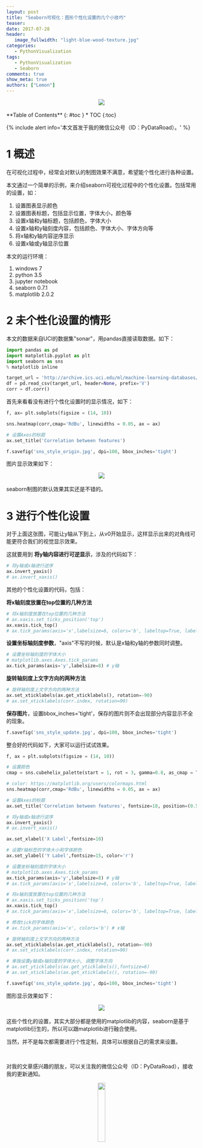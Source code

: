 ```yaml
---
layout: post
title: "Seaborn可视化：图形个性化设置的几个小技巧"
teaser:
date: 2017-07-28
header:
   image_fullwidth: "light-blue-wood-texture.jpg"
categories:
   - PythonVisualization
tags:
   - PythonVisualization
   - Seaborn
comments: true
show_meta: true
authors: ["Lemon"]
---
```




<div align="center">
    <img src="/images/posts/seaborn-style/sns-cover.jpg">
</div>

<br>

<div class="panel radius" markdown="1">
**Table of Contents**
{: #toc }
*  TOC
{:toc}
</div>


{% include alert info='本文首发于我的微信公众号（ID：PyDataRoad）。' %}

# 1 概述

在可视化过程中，经常会对默认的制图效果不满意，希望能个性化进行各种设置。

本文通过一个简单的示例，来介绍seaborn可视化过程中的个性化设置。包括常用的设置，如：

1. 设置图表显示颜色
1. 设置图表标题，包括显示位置，字体大小，颜色等
1. 设置x轴和y轴标题，包括颜色，字体大小
1. 设置x轴和y轴刻度内容，包括颜色、字体大小、字体方向等
1. 将x轴和y轴内容逆序显示
1. 设置x轴或y轴显示位置

本文的运行环境：

1. windows 7
1. python 3.5
1. jupyter notebook
1. seaborn 0.7.1
1. matplotlib 2.0.2

# 2 未个性化设置的情形

本文的数据来自UCI的数据集"sonar"，用pandas直接读取数据。如下：

```python
import pandas as pd
import matplotlib.pyplot as plt
import seaborn as sns
% matplotlib inline

target_url = 'http://archive.ics.uci.edu/ml/machine-learning-databases/undocumented/connectionist-bench/sonar/sonar.all-data'
df = pd.read_csv(target_url, header=None, prefix='V')
corr = df.corr()
```

首先来看看没有进行个性化设置时的显示情况，如下：

```python
f, ax= plt.subplots(figsize = (14, 10))

sns.heatmap(corr,cmap='RdBu', linewidths = 0.05, ax = ax)

# 设置Axes的标题
ax.set_title('Correlation between features')

f.savefig('sns_style_origin.jpg', dpi=100, bbox_inches='tight')
```

图片显示效果如下：

<div align="center">
    <img src="/images/posts/seaborn-style/sns_style_origin.jpg">
</div>

<br>
seaborn制图的默认效果其实还是不错的。

# 3 进行个性化设置

对于上面这张图，可能让y轴从下到上，从v0开始显示，这样显示出来的对角线可能更符合我们的视觉显示效果。

这就要用到 **将y轴内容进行可逆显示**，涉及的代码如下：

```python
# 将y轴或x轴进行逆序
ax.invert_yaxis()
# ax.invert_xaxis()
```

其他的个性化设置的代码，包括：

**将x轴刻度放置在top位置的几种方法**

```python
# 将x轴刻度放置在top位置的几种方法
# ax.xaxis.set_ticks_position('top')
ax.xaxis.tick_top()
# ax.tick_params(axis='x',labelsize=6, colors='b', labeltop=True, labelbottom=False) # x轴
```

**设置坐标轴刻度参数**，"axis"不写的时候，默认是x轴和y轴的参数同时调整。

```python
# 设置坐标轴刻度的字体大小
# matplotlib.axes.Axes.tick_params
ax.tick_params(axis='y',labelsize=8) # y轴

```

**旋转轴刻度上文字方向的两种方法**

```python
# 旋转轴刻度上文字方向的两种方法
ax.set_xticklabels(ax.get_xticklabels(), rotation=-90)
# ax.set_xticklabels(corr.index, rotation=90)
```

**保存图片**，设置bbox_inches='tight'，保存的图片则不会出现部分内容显示不全的现象。

```python
f.savefig('sns_style_update.jpg', dpi=100, bbox_inches='tight')
```

整合好的代码如下，大家可以运行试试效果。

```python
f, ax = plt.subplots(figsize = (14, 10))

# 设置颜色
cmap = sns.cubehelix_palette(start = 1, rot = 3, gamma=0.8, as_cmap = True)

# color: https://matplotlib.org/users/colormaps.html
sns.heatmap(corr,cmap='RdBu', linewidths = 0.05, ax = ax)

# 设置Axes的标题
ax.set_title('Correlation between features', fontsize=18, position=(0.5,1.05))

# 将y轴或x轴进行逆序
ax.invert_yaxis()
# ax.invert_xaxis()

ax.set_xlabel('X Label',fontsize=10)

# 设置Y轴标签的字体大小和字体颜色
ax.set_ylabel('Y Label',fontsize=15, color='r')

# 设置坐标轴刻度的字体大小
# matplotlib.axes.Axes.tick_params
ax.tick_params(axis='y',labelsize=8) # y轴
# ax.tick_params(axis='x',labelsize=6, colors='b', labeltop=True, labelbottom=False) # x轴

# 将x轴刻度放置在top位置的几种方法
# ax.xaxis.set_ticks_position('top')
ax.xaxis.tick_top()
# ax.tick_params(axis='x',labelsize=6, colors='b', labeltop=True, labelbottom=False) # x轴

# 修改tick的字体颜色
# ax.tick_params(axis='x', colors='b') # x轴

# 旋转轴刻度上文字方向的两种方法
ax.set_xticklabels(ax.get_xticklabels(), rotation=-90)
# ax.set_xticklabels(corr.index, rotation=90)

# 单独设置y轴或x轴刻度的字体大小, 调整字体方向
# ax.set_yticklabels(ax.get_yticklabels(),fontsize=6)
# ax.set_xticklabels(ax.get_xticklabels(), rotation=-90)

f.savefig('sns_style_update.jpg', dpi=100, bbox_inches='tight')
```

图形显示效果如下：

<div align="center">
    <img src="/images/posts/seaborn-style/sns_style_update.jpg">
</div>

<br>
这些个性化的设置，其实大部分都是使用的matplotlib的内容，seaborn是基于matplotlib衍生的，所以可以跟matplotlib进行融合使用。

当然，并不是每次都需要进行个性定制，具体可以根据自己的需求来设置。

<br>

对我的文章感兴趣的朋友，可以关注我的微信公众号（ID：PyDataRoad），接收我的更新通知。

<div align="center">
    <img src="/images/qrcode.jpg" width="20%">
</div>
